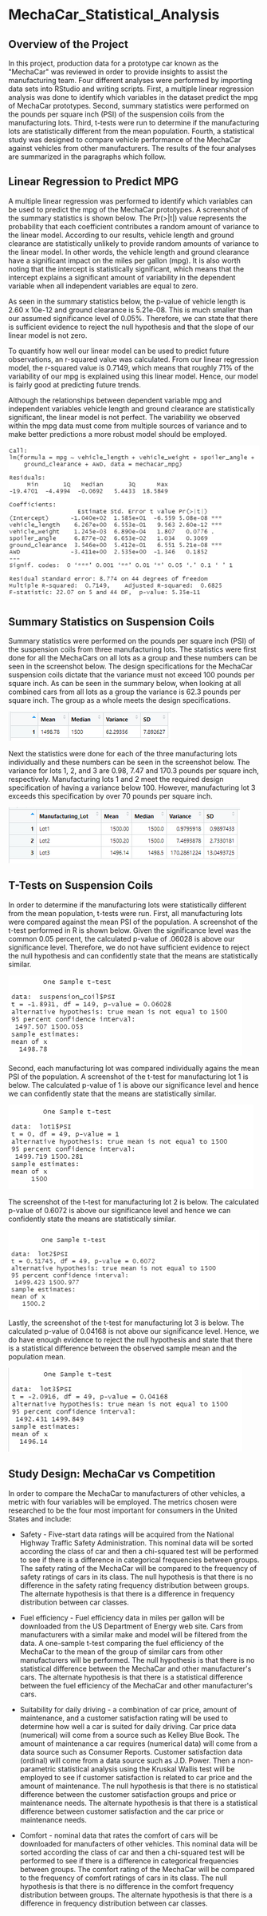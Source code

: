 # MechaCar_Statistical_Analysis
## Overview of the Project
In this project, production data for a prototype car known as the "MechaCar" was reviewed in order to provide insights to assist the manufacturing team.  Four different analyses were performed by importing data sets into RStudio and writing scripts.  First, a multiple linear regression analysis was done to identify which variables in the dataset predict the mpg of MechaCar prototypes.  Second, summary statistics were performed on the pounds per square inch (PSI) of the suspension coils from the manufacturing lots.  Third, t-tests were run to determine if the manufacturing lots are statistically different from the mean population.  Fourth, a statistical study was designed to compare vehicle performance of the MechaCar against vehicles from other manufacturers.  The results of the four analyses are summarized in the paragraphs which follow.
  
## Linear Regression to Predict MPG
A multiple linear regression was performed to identify which variables can be used to predict the mpg of the MechaCar prototypes.  A screenshot of the summary statistics is shown below.  The Pr(>|t|) value represents the probability that each coefficient contributes a random amount of variance to the linear model. According to our results, vehicle length and ground clearance are statistically unlikely to provide random amounts of variance to the linear model. In other words, the vehicle length and ground clearance have a significant impact on the miles per gallon (mpg). It is also worth noting that the intercept is statistically significant, which means that the intercept explains a significant amount of variability in the dependent variable when all independent variables are equal to zero.

As seen in the summary statistics below, the p-value of vehicle length is 2.60 x 10e-12 and ground clearance is 5.21e-08.  This is much smaller than our assumed significance level of 0.05%. Therefore, we can state that there is sufficient evidence to reject the null hypothesis and that the slope of our linear model is not zero.

To quantify how well our linear model can be used to predict future observations, an r-squared value was calculated. From our linear regression model, the r-squared value is 0.7149, which means that roughly 71% of the variability of our mpg is explained using this linear model.  Hence, our model is fairly good at predicting future trends.  

Although the relationships between dependent variable mpg and independent variables vehicle length and ground clearance are statistically significant, the linear model is not perfect. The variability we observed within the mpg data must come from multiple sources of variance and to make better predictions a more robust model should be employed.

![summary statistics of mpg linear regression](screenshots/mechacar_r1.png)

## Summary Statistics on Suspension Coils
Summary statistics were performed on the pounds per square inch (PSI) of the suspension coils from three manufacturing lots.  The statistics were first done for all the MechaCars on all lots as a group and these numbers can be seen in the screenshot below.  The design specifications for the MechaCar suspension coils dictate that the variance must not exceed 100 pounds per square inch.  As can be seen in the summary below, when looking at all combined cars from all lots as a group the variance is 62.3 pounds per square inch.  The group as a whole meets the design specifications.   

![total summary statistics of suspension coils](screenshots/mechacar_r2.png)

Next the statistics were done for each of the three manufacturing lots individually and these numbers can be seen in the screenshot below.  The variance for lots 1, 2, and 3 are 0.98, 7.47 and 170.3 pounds per square inch, respectively.  Manufacturing lots 1 and 2 meet the required design specification of having a variance below 100.  However, manufacturing lot 3 exceeds this specification by over 70 pounds per square inch.  

![lot summary statistics of suspension coils](screenshots/mechacar_r3.png)

## T-Tests on Suspension Coils
In order to determine if the manufacturing lots were statistically different from the mean population, t-tests were run.  First, all manufacturing lots were compared against the mean PSI of the population.  A screenshot of the t-test performed in R is shown below.  Given the significance level was the common 0.05 percent, the calculated p-value of .06028 is above our significance level. Therefore, we do not have sufficient evidence to reject the null hypothesis and can confidently state that the means are statistically similar.

![t-test of lot sample versus population for PSI](screenshots/mechacar_r4.png)

Second, each manufacturing lot was compared individually agains the mean PSI of the population. A screenshot of the t-test for manufacturing lot 1 is below. The calculated p-value of 1 is above our significance level and hence we can confidently state that the means are statistically similar. 

![t-test of manufacturing lot 1 sample versus population for PSI](screenshots/mechacar_r5.png)

The screenshot of the t-test for manufacturing lot 2 is below.  The calculated p-value of 0.6072 is above our significance level and hence we can confidently state the means are statistically similar.  

![t-test of manufacturing lot 2 sample versus population for PSI](screenshots/mechacar_r6.png)

Lastly, the screenshot of the t-test for manufacturing lot 3 is below.  The calculated p-value of 0.04168 is not above our significance level.  Hence, we do have enough evidence to reject the null hypothesis and state that there is a statistical difference between the observed sample mean and the population mean.   

![t-test of manufacturing lot 3 sample versus population for PSI](screenshots/mechacar_r7.png)

## Study Design: MechaCar vs Competition
In order to compare the MechaCar to manufacturers of other vehicles, a metric with four variables will be employed.  The metrics chosen were researched to be the four most important for consumers in the United States and include:
* Safety - Five-start data ratings will be acquired from the National Highway Traffic Safety Administration.  This nominal data will be sorted according the class of car and then a chi-squared test will be performed to see if there is a difference in categorical frequencies between groups.  The safety rating of the MechaCar will be compared to the frequency of safety ratings of cars in its class.  The null hypothesis is that there is no difference in the safety rating frequency distribution between groups.  The alternate hypothesis is that there is a difference in frequency distribution between car classes.  

* Fuel efficiency - Fuel efficiency data in miles per gallon will be downloaded from the US Department of Energy web site.  Cars from manufacturers with a similar make and model will be filtered from the data.   A one-sample t-test comparing the fuel efficiency of the MechaCar to the mean of the group of similar cars from other manufacturers will be performed.  The null hypothesis is that there is no statistical difference between the MechaCar and other manufacturer's cars. The alternate hypothesis is that there is a statistical difference between the fuel efficiency of the MechaCar and other manufacturer's cars.  

* Suitability for daily driving - a combination of car price, amount of maintenance, and a customer satisfaction rating will be used to determine how well a car is suited for daily driving.  Car price data (numerical) will come from a source such as Kelley Blue Book.  The amount of maintenance a car requires (numerical data) will come from a data source such as Consumer Reports.  Customer satisfaction data (ordinal) will come from a data source such as J.D. Power.  Then a non-parametric statistical analysis using the Kruskal Wallis test will be employed to see if customer satisfaction is related to car price and the amount of maintenance.  The null hypothesis is that there is no statistical difference between the customer satisfaction groups and price or maintenance needs. The alternate hypothesis is that there is a statistical difference between customer satisfaction and the car price or maintenance needs.  

* Comfort - nominal data that rates the comfort of cars will be downloaded for manufacters of other vehicles.  This nominal data will be sorted according the class of car and then a chi-squared test will be performed to see if there is a difference in categorical frequencies between groups.  The comfort rating of the MechaCar will be compared to the frequency of comfort ratings of cars in its class.  The null hypothesis is that there is no difference in the comfort frequency distribution between groups.  The alternate hypothesis is that there is a difference in frequency distribution between car classes. 

